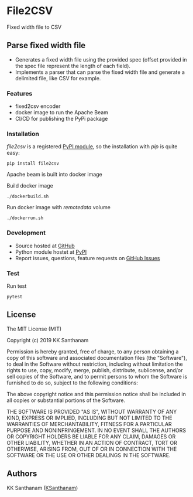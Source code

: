 # File2CSV

Fixed width file to CSV

## Parse fixed width file

- Generates a fixed width file using the provided spec (offset provided in the spec file represent the length of each field).
- Implements a parser that can parse the fixed width file and generate a delimited file, like CSV for example.

### Features

- fixed2csv encoder
- docker image to run the Apache Beam
- CI/CD for publishing the PyPi package

### Installation

_file2csv_ is a registered [PyPI module](https://pypi.python.org/pypi/file2csv), so the installation
with _pip_ is quite easy:

```console
pip install file2csv
```

Apache beam is built into docker image

Build docker image
```console
./dockerbuild.sh
```

Run docker image with _remotedata_ volume
```console
./dockerrun.sh
```

### Development

- Source hosted at [GitHub](https://github.com/KSanthanam/file2csv)
- Python module hostet at [PyPI](https://pypi.python.org/pypi/file2csv)
- Report issues, questions, feature requests on
  [GitHub Issues](https://github.com/KSanthanam/file2csv/issues)

### Test
Run test
```console
pytest
```


## License

The MIT License (MIT)

Copyright (c) 2019 KK Santhanam

Permission is hereby granted, free of charge, to any person obtaining a copy
of this software and associated documentation files (the "Software"), to deal
in the Software without restriction, including without limitation the rights
to use, copy, modify, merge, publish, distribute, sublicense, and/or sell
copies of the Software, and to permit persons to whom the Software is
furnished to do so, subject to the following conditions:

The above copyright notice and this permission notice shall be included in
all copies or substantial portions of the Software.

THE SOFTWARE IS PROVIDED "AS IS", WITHOUT WARRANTY OF ANY KIND, EXPRESS OR
IMPLIED, INCLUDING BUT NOT LIMITED TO THE WARRANTIES OF MERCHANTABILITY,
FITNESS FOR A PARTICULAR PURPOSE AND NONINFRINGEMENT. IN NO EVENT SHALL THE
AUTHORS OR COPYRIGHT HOLDERS BE LIABLE FOR ANY CLAIM, DAMAGES OR OTHER
LIABILITY, WHETHER IN AN ACTION OF CONTRACT, TORT OR OTHERWISE, ARISING FROM,
OUT OF OR IN CONNECTION WITH THE SOFTWARE OR THE USE OR OTHER DEALINGS IN
THE SOFTWARE.

## Authors

KK Santhanam ([KSanthanam](https://github.com/KSanthanam))

